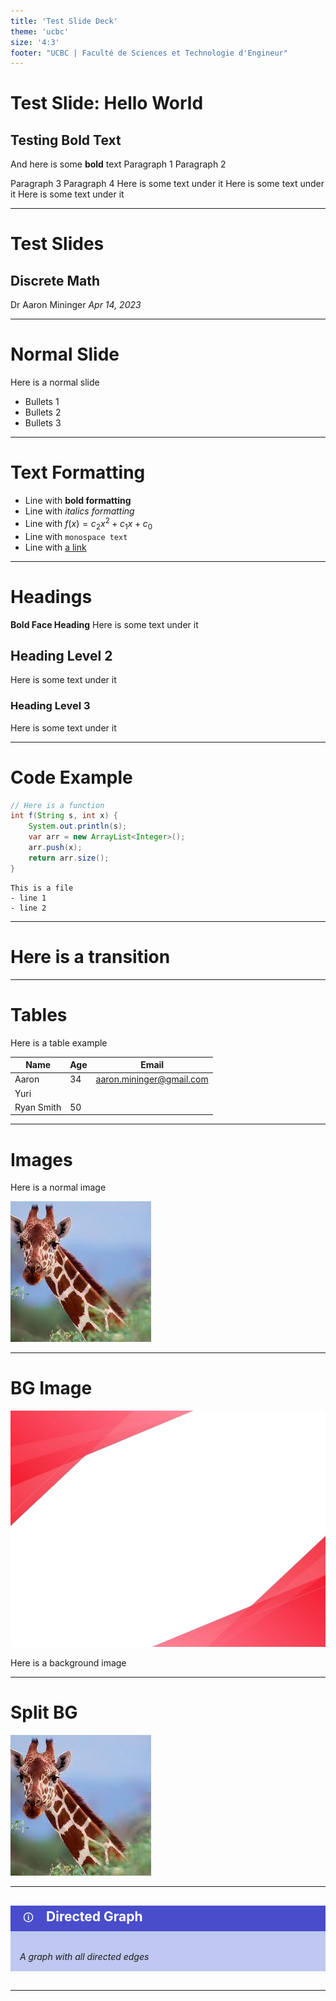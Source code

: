 ```yaml
---
title: 'Test Slide Deck'
theme: 'ucbc'
size: '4:3'
footer: "UCBC | Faculté de Sciences et Technologie d'Engineur"
---
```

# Test Slide: Hello World

## Testing **Bold** Text

And here is some **bold** text
Paragraph 1
Paragraph 2

Paragraph 3
Paragraph 4
Here is some text under it Here is some text under it Here is some text under it

---
<!-- _class: [title, invert] -->
# Test Slides
## Discrete Math
Dr Aaron Mininger
_Apr 14, 2023_

<style>
    .def {
        padding: 0;
	    background-color: rgb(190, 200, 240);
        margin-bottom: 30px;
    }
    .def > h2::before {
        content: '🛈';
        margin-left: 10px;
        margin-right: 10px;
        padding: 5px;
        font-weight: normal;
        font-size: 0.8em;
    }
    .def > h2 {
	    background-color: rgb(73, 77, 203);
        box-sizing: border-box;
        padding: 5px;
        color: #FFF;
    }
    .def > p {
        width: 100%;
        margin: 0px;
        padding: 15px;
        font-style: italic;
    }
</style>

---
# Normal Slide

Here is a normal slide
- Bullets 1
- Bullets 2
- Bullets 3

---
# Text Formatting

- Line with **bold formatting**
- Line with _italics formatting_
- Line with $f(x) = c_2x^2 + c_1x + c_0$
- Line with `monospace text`
- Line with [a link](https://aaronmininger.com)

---
# Headings

**Bold Face Heading**
Here is some text under it

## Heading Level 2
Here is some text under it

### Heading Level 3
Here is some text under it

---
# Code Example

```java
// Here is a function
int f(String s, int x) {
    System.out.println(s);
    var arr = new ArrayList<Integer>();
    arr.push(x);
    return arr.size();
}
```

```
This is a file
- line 1
- line 2
```

---
<!-- _class: [transition] -->
# Here is a transition 

---
# Tables

Here is a table example

|Name|Age|Email|
|----|---|-----|
|Aaron|34|aaron.mininger@gmail.com|
|Yuri| | |
|Ryan Smith|50| |

---
# Images

Here is a normal image

![w:300](giraffe.jpg)

---
<!-- _class: [plain] -->
# BG Image

![bg](bg.jpg)

Here is a background image


---
<!-- _class: [plain] -->
# Split BG

![bg left:35% w:340](giraffe.jpg)

---
<div class="def"><h2>
    Directed Graph
</h2><p>
    A graph with all directed edges
</p></div>

---


